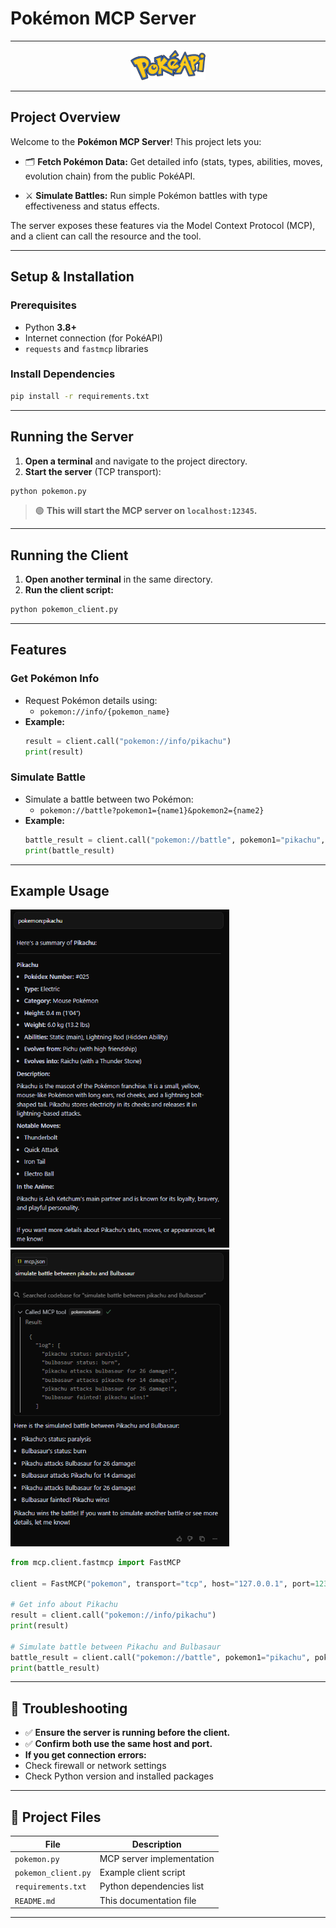# Pokémon MCP Server

---

<p align="center">
  <img src="https://raw.githubusercontent.com/PokeAPI/media/master/logo/pokeapi_256.png" width="120" alt="PokéAPI Logo"/>
</p>

---

## Project Overview

Welcome to the **Pokémon MCP Server**! This project lets you:

- 🗂️  **Fetch Pokémon Data:** Get detailed info (stats, types, abilities, moves, evolution chain) from the public PokéAPI.

- ⚔️  **Simulate Battles:** Run simple Pokémon battles with type effectiveness and status effects.

The server exposes these features via the Model Context Protocol (MCP), and a client can call the resource and the tool.

---

## Setup & Installation

### Prerequisites

- Python **3.8+**
- Internet connection (for PokéAPI)
- `requests` and `fastmcp` libraries

### Install Dependencies

```bash
pip install -r requirements.txt
```

---

## Running the Server

1. **Open a terminal** and navigate to the project directory.
2. **Start the server** (TCP transport):

```bash
python pokemon.py
```

> 🟢 **This will start the MCP server on `localhost:12345`.**

---

##  Running the Client

1. **Open another terminal** in the same directory.
2. **Run the client script:**

```bash
python pokemon_client.py
```
---

## Features

### Get Pokémon Info
- Request Pokémon details using:
  - `pokemon://info/{pokemon_name}`
- **Example:**
  ```python
  result = client.call("pokemon://info/pikachu")
  print(result)
  ```

### Simulate Battle
- Simulate a battle between two Pokémon:
  - `pokemon://battle?pokemon1={name1}&pokemon2={name2}`
- **Example:**
  ```python
  battle_result = client.call("pokemon://battle", pokemon1="pikachu", pokemon2="bulbasaur")
  print(battle_result)
  ```

---

## Example Usage

<p align="flex flex-col align-center">
  <img src="resources.png" alt="Resource Example" width="350"/>
  <img src="battle.png" alt="Battle Example" width="350"/>
</p>

```python
from mcp.client.fastmcp import FastMCP

client = FastMCP("pokemon", transport="tcp", host="127.0.0.1", port=12345)

# Get info about Pikachu
result = client.call("pokemon://info/pikachu")
print(result)

# Simulate battle between Pikachu and Bulbasaur
battle_result = client.call("pokemon://battle", pokemon1="pikachu", pokemon2="bulbasaur")
print(battle_result)
```

---

## 🛟 Troubleshooting

- ✅ **Ensure the server is running before the client.**
- ✅ **Confirm both use the same host and port.**
-  **If you get connection errors:**
  - Check firewall or network settings
  - Check Python version and installed packages

---

## 📁 Project Files

| File               | Description                        |
|--------------------|------------------------------------|
| `pokemon.py`   | MCP server implementation          |
| `pokemon_client.py`| Example client script               |
| `requirements.txt` | Python dependencies list           |
| `README.md`        | This documentation file            |

---

